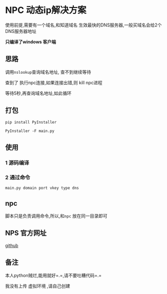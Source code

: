 # NPC 动态ip解决方案

使用前提,需要有一个域名,和知道域名 生效最快的DNS服务器,一般买域名会给2个DNS服务器地址

**只编译了windows 客户端**

## 思路

调用`nslookup`查询域名地址, 查不到继续等待

查到了 执行npc连接,如果连接出错,则 kill npc进程

等待5秒,再查询域名地址,如此循环

## 打包

`pip install PyInstaller`

`PyInstaller -F main.py`


## 使用

### 1 源码编译

### 2 通过命令

`main.py domain port vkey type dns`

## npc

脚本只是负责调用命令,所以,和`npc` 放在同一目录即可


## NPS 官方网址

[github](https://github.com/ehang-io/nps)


## 备注

本人python贼烂,能用就好=.=,请不要吐糟代码=.=

我没有上传 虚拟环境 ,请自己创建